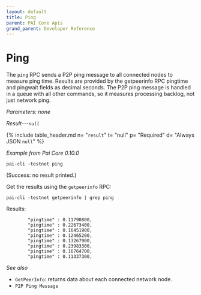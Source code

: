 ```yaml
---
layout: default
title: Ping
parent: PAI Core Apis
grand_parent: Developer Reference
---
```


Ping
========================

The `ping` RPC sends a P2P ping message to all connected nodes to measure ping time. Results are provided by the getpeerinfo RPC pingtime and pingwait fields as decimal seconds. The P2P ping message is handled in a queue with all other commands, so it measures processing backlog, not just network ping.

*Parameters: none*

*Result---`null`*

{% include table_header.md
  n= "`result`"
  t= "null"
  p= "Required"
  d= "Always JSON `null`"
%}

*Example from Pai Core 0.10.0*

```
pai-cli -testnet ping
```

(Success: no result printed.)

Get the results using the `getpeerinfo` RPC:

```
pai-cli -testnet getpeerinfo | grep ping
```

Results:

```
        "pingtime" : 0.11790800,
        "pingtime" : 0.22673400,
        "pingtime" : 0.16451900,
        "pingtime" : 0.12465200,
        "pingtime" : 0.13267900,
        "pingtime" : 0.23983300,
        "pingtime" : 0.16764700,
        "pingtime" : 0.11337300,
```

*See also*

* `GetPeerInfo`: returns data about each connected network node.
* `P2P Ping Message`
